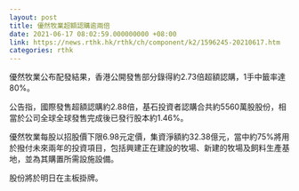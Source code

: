 ```yaml
---
layout: post
title: 優然牧業超額認購逾兩倍
date: 2021-06-17 08:02:59.000000000 +08:00
link: https://news.rthk.hk/rthk/ch/component/k2/1596245-20210617.htm
categories: rthk
---
```


優然牧業公布配發結果，香港公開發售部分錄得約2.73倍超額認購，1手中籤率達80%。

公告指，國際發售超額認購約2.88倍，基石投資者認購合共約5560萬股股份，相當於公司全球全球發售完成後已發行股本約1.46%。

優然牧業每股以招股價下限6.98元定價，集資淨額約32.38億元，當中約75%將用於撥付未來兩年的投資項目，包括興建正在建設的牧場、新建的牧場及飼料生產基地，並為其購置所需設施設備。

股份將於明日在主板掛牌。
